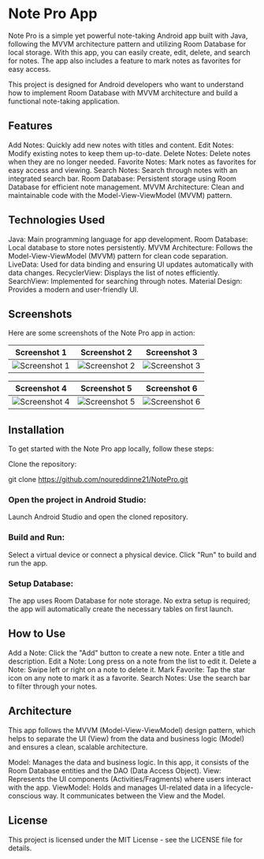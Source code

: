 # Note Pro App
Note Pro is a simple yet powerful note-taking Android app built with Java, following the MVVM architecture pattern and utilizing Room Database for local storage. With this app, you can easily create, edit, delete, and search for notes. The app also includes a feature to mark notes as favorites for easy access.

This project is designed for Android developers who want to understand how to implement Room Database with MVVM architecture and build a functional note-taking application.

## Features
Add Notes: Quickly add new notes with titles and content.
Edit Notes: Modify existing notes to keep them up-to-date.
Delete Notes: Delete notes when they are no longer needed.
Favorite Notes: Mark notes as favorites for easy access and viewing.
Search Notes: Search through notes with an integrated search bar.
Room Database: Persistent storage using Room Database for efficient note management.
MVVM Architecture: Clean and maintainable code with the Model-View-ViewModel (MVVM) pattern.

## Technologies Used
Java: Main programming language for app development.
Room Database: Local database to store notes persistently.
MVVM Architecture: Follows the Model-View-ViewModel (MVVM) pattern for clean code separation.
LiveData: Used for data binding and ensuring UI updates automatically with data changes.
RecyclerView: Displays the list of notes efficiently.
SearchView: Implemented for searching through notes.
Material Design: Provides a modern and user-friendly UI.
## Screenshots
Here are some screenshots of the Note Pro app in action:

| Screenshot 1 | Screenshot 2 | Screenshot 3 |
|--------------|--------------|--------------|
| ![Screenshot 1](https://raw.githubusercontent.com/noureddinne21/NotePro/refs/heads/master/Screenshot_2024-11-05-19-50-50-643_com.nouroeddinne.notepro.jpg) | ![Screenshot 2](https://raw.githubusercontent.com/noureddinne21/NotePro/refs/heads/master/Screenshot_2024-11-05-19-50-57-897_com.nouroeddinne.notepro.jpg) | ![Screenshot 3](https://raw.githubusercontent.com/noureddinne21/NotePro/refs/heads/master/Screenshot_2024-11-05-19-51-00-847_com.nouroeddinne.notepro.jpg) |

| Screenshot 4 | Screenshot 5 | Screenshot 6 |
|--------------|--------------|--------------|
| ![Screenshot 4](https://raw.githubusercontent.com/noureddinne21/NotePro/refs/heads/master/Screenshot_2024-11-05-19-51-10-140_com.nouroeddinne.notepro.jpg) | ![Screenshot 5](https://raw.githubusercontent.com/noureddinne21/NotePro/refs/heads/master/Screenshot_2024-11-05-19-51-37-544_com.nouroeddinne.notepro.jpg) | ![Screenshot 6](https://raw.githubusercontent.com/noureddinne21/NotePro/refs/heads/master/Screenshot_2024-11-05-19-51-42-280_com.nouroeddinne.notepro.jpg) |

## Installation
To get started with the Note Pro app locally, follow these steps:

Clone the repository:

git clone https://github.com/noureddinne21/NotePro.git
### Open the project in Android Studio:

Launch Android Studio and open the cloned repository.
### Build and Run:

Select a virtual device or connect a physical device.
Click "Run" to build and run the app.
### Setup Database:

The app uses Room Database for note storage. No extra setup is required; the app will automatically create the necessary tables on first launch.

## How to Use
Add a Note: Click the "Add" button to create a new note. Enter a title and description.
Edit a Note: Long press on a note from the list to edit it.
Delete a Note: Swipe left or right on a note to delete it.
Mark Favorite: Tap the star icon on any note to mark it as a favorite.
Search Notes: Use the search bar to filter through your notes.
## Architecture
This app follows the MVVM (Model-View-ViewModel) design pattern, which helps to separate the UI (View) from the data and business logic (Model) and ensures a clean, scalable architecture.

Model: Manages the data and business logic. In this app, it consists of the Room Database entities and the DAO (Data Access Object).
View: Represents the UI components (Activities/Fragments) where users interact with the app.
ViewModel: Holds and manages UI-related data in a lifecycle-conscious way. It communicates between the View and the Model.
## License
This project is licensed under the MIT License - see the LICENSE file for details.




